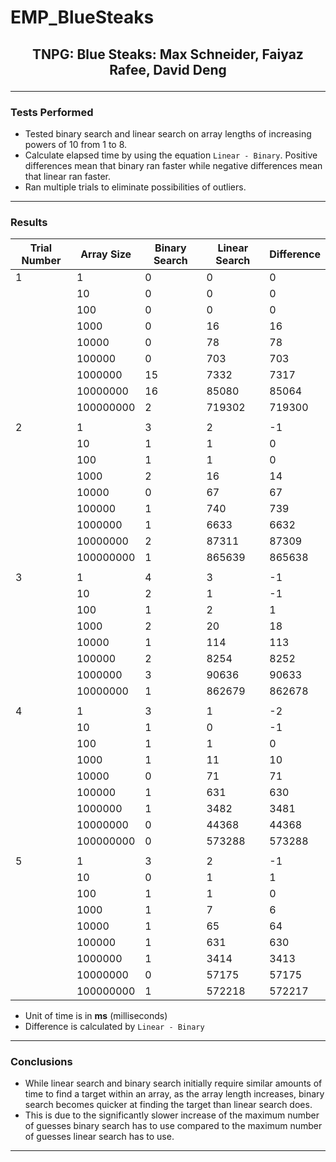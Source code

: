 # EMP_BlueSteaks

## <p align="center"> TNPG: Blue Steaks: Max Schneider, Faiyaz Rafee, David Deng

---
  
### Tests Performed
  
* Tested binary search and linear search on array lengths of increasing powers of 10 from 1 to 8. 
* Calculate elapsed time by using the equation `Linear - Binary`. Positive differences mean that binary ran faster while negative differences mean that linear ran faster.
* Ran multiple trials to eliminate possibilities of outliers.
---

### Results

| Trial Number | Array Size | Binary Search | Linear Search | Difference |
|---|---|---|---|---|
| 1 | 1 | 0 | 0 | 0 |
| | 10 | 0 | 0 | 0 |
| | 100 | 0 | 0 | 0 |
| | 1000 | 0 | 16 | 16 |
| | 10000 | 0 | 78 | 78 |
| | 100000 | 0 | 703 | 703 |
| | 1000000 | 15 | 7332 | 7317 |
| | 10000000 | 16 | 85080 | 85064 |
| | 100000000 | 2 | 719302 | 719300 |
| | | | | |
| 2 | 1 | 3 | 2 | -1 |
| | 10 | 1 | 1 | 0 |
| | 100 | 1 | 1 | 0 |
| | 1000 | 2 | 16 | 14 |
| | 10000 | 0 | 67 | 67 |
| | 100000 | 1 | 740 | 739 |
| | 1000000 | 1 | 6633 | 6632 |
| | 10000000 | 2 | 87311 | 87309 |
| | 100000000 | 1 | 865639 | 865638 |
| | | | | |
| 3 | 1 | 4 | 3 | -1 |
| | 10 | 2 | 1 | -1 |
| | 100 | 1 | 2 | 1 |
| | 1000 | 2 | 20 | 18 |
| | 10000 | 1 | 114 | 113 |
| | 100000 | 2 | 8254 | 8252 |
| | 1000000 | 3 | 90636 | 90633 |
| | 10000000 | 1 | 862679 | 862678 |
| | | | | |
| 4 | 1 | 3 | 1 | -2 |
| | 10 | 1 | 0 | -1 |
| | 100 | 1 | 1 | 0 |
| | 1000 | 1 | 11 | 10 |
| | 10000 | 0 | 71 | 71 |
| | 100000 | 1 | 631 | 630 |
| | 1000000 | 1 | 3482 | 3481 | 
| | 10000000 | 0 | 44368 | 44368 |
| | 100000000 | 0 | 573288 | 573288 |
| | | | | |
| 5 | 1 | 3 | 2 | -1 |
| | 10 | 0 | 1 | 1 |
| | 100 | 1 | 1 | 0 | 
| | 1000 | 1 | 7 | 6 |
| | 10000 | 1 | 65 | 64 |
| | 100000 | 1 | 631 | 630 |
| | 1000000 | 1 | 3414 | 3413 |
| | 10000000 | 0 | 57175 | 57175 |
| | 100000000 | 1 | 572218 | 572217 |
  
* Unit of time is in **ms** (milliseconds)
* Difference is calculated by `Linear - Binary`
---

### Conclusions

* While linear search and binary search initially require similar amounts of time to find a target within an array, as the array length increases, binary search becomes quicker at finding the target than linear search does.
* This is due to the significantly slower increase of the maximum number of guesses binary search has to use compared to the maximum number of guesses linear search has to use. 
---
